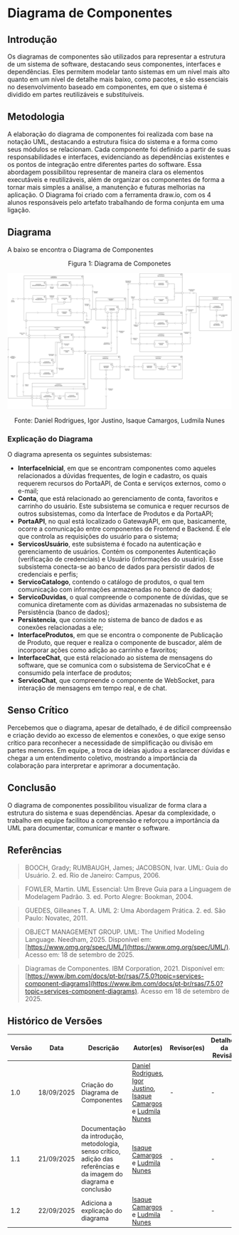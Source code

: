# Diagrama de Componentes

## Introdução

Os diagramas de componentes são utilizados para representar a estrutura de um sistema de software, destacando seus componentes, interfaces e dependências. Eles permitem modelar tanto sistemas em um nível mais alto quanto em um nível de detalhe mais baixo, como pacotes, e são essenciais no desenvolvimento baseado em componentes, em que o sistema é dividido em partes reutilizáveis e substituíveis.

## Metodologia 

A elaboração do diagrama de componentes foi realizada com base na notação UML, destacando a estrutura física do sistema e a forma como seus módulos se relacionam. Cada componente foi definido a partir de suas responsabilidades e interfaces, evidenciando as dependências existentes e os pontos de integração entre diferentes partes do software. Essa abordagem possibilitou representar de maneira clara os elementos executáveis e reutilizáveis, além de organizar os componentes de forma a tornar mais simples a análise, a manutenção e futuras melhorias na aplicação.
O Diagrama foi criado com a ferramenta draw.io, com os 4 alunos responsáveis pelo artefato trabalhando de forma conjunta em uma ligação. 


## Diagrama 

A baixo se encontra o Diagrama de Componentes 


<p align="center" style="font-size: 12;">
Figura 1: Diagrama de Componetes
</p>

![diagrama_de_componentes](/../assets/componentes.png)

<p align="center" style="font-size: 12;">
Fonte: Daniel Rodrigues, Igor Justino, Isaque Camargos, Ludmila Nunes
</p>

### Explicação do Diagrama

O diagrama apresenta os seguintes subsistemas:
- **InterfaceInicial**, em que se encontram componentes como aqueles relacionados a dúvidas frequentes, de login e cadastro, os quais requerem recursos do PortaAPI, de Conta e serviços externos, como o e-mail;
- **Conta**, que está relacionado ao gerenciamento de conta, favoritos e carrinho do usuário. Este subsistema se comunica e requer recursos de outros subsistemas, como da Interface de Produtos e da PortaAPI;
- **PortaAPI**, no qual está localizado o GatewayAPI, em que, basicamente, ocorre a comunicação entre componentes de Frontend e Backend. É ele que controla as requisições do usuário para o sistema;
- **ServicosUsuário**, este subsistema é focado na autenticação e gerenciamento de usuários. Contém os componentes Autenticação (verificação de credenciais) e Usuário (informações do usuário). Esse subsistema conecta-se ao banco de dados para persistir dados de credenciais e perfis;
- **ServicoCatalogo**, contendo o catálogo de produtos, o qual tem comunicação com informações armazenadas no banco de dados;
- **ServicoDuvidas**, o qual compreende o componente de dúvidas, que se comunica diretamente com as dúvidas armazenadas no subsistema de Persistência (banco de dados);
- **Persistencia**, que consiste no sistema de banco de dados e as conexões relacionadas a ele;
- **InterfaceProdutos**, em que se encontra o componente de Publicação de Produto, que requer e realiza o componente de buscador, além de incorporar ações como adição ao carrinho e favoritos;
- **InterfaceChat**, que está relacionado ao sistema de mensagens do software, que se comunica com o subsistema de ServicoChat e é consumido pela interface de produtos;
- **ServicoChat**, que compreende o componente de WebSocket, para interação de mensagens em tempo real, e de chat.


## Senso Crítico

Percebemos que o diagrama, apesar de detalhado, é de difícil compreensão e criação devido ao excesso de elementos e conexões, o que exige senso crítico para reconhecer a necessidade de simplificação ou divisão em partes menores. Em equipe, a troca de ideias ajudou a esclarecer dúvidas e chegar a um entendimento coletivo, mostrando a importância da colaboração para interpretar e aprimorar a documentação.

## Conclusão 

O diagrama de componentes possibilitou visualizar de forma clara a estrutura do sistema e suas dependências. Apesar da complexidade, o trabalho em equipe facilitou a compreensão e reforçou a importância da UML para documentar, comunicar e manter o software.


## Referências

> BOOCH, Grady; RUMBAUGH, James; JACOBSON, Ivar. UML: Guia do Usuário. 2. ed. Rio de Janeiro: Campus, 2006.

> FOWLER, Martin. UML Essencial: Um Breve Guia para a Linguagem de Modelagem Padrão. 3. ed. Porto Alegre: Bookman, 2004.

> GUEDES, Gilleanes T. A. UML 2: Uma Abordagem Prática. 2. ed. São Paulo: Novatec, 2011.

> OBJECT MANAGEMENT GROUP. UML: The Unified Modeling Language. Needham, 2025. Disponível em: [https://www.omg.org/spec/UML/](https://www.omg.org/spec/UML/). Acesso em: 18 de setembro de 2025.

> Diagramas de Componentes. IBM Corporation, 2021. Disponível em: [https://www.ibm.com/docs/pt-br/rsas/7.5.0?topic=services-component-diagrams](https://www.ibm.com/docs/pt-br/rsas/7.5.0?topic=services-component-diagrams). Acesso em 18 de setembro de 2025.



## Histórico de Versões

| Versão | Data | Descrição | Autor(es) | Revisor(es) | Detalhes da Revisão |
| -- | -- | -- | -- | -- | -- |
| 1.0 | 18/09/2025 | Criação do Diagrama de Componentes |[Daniel Rodrigues](https://github.com/DanielRogs), [Igor Justino](https://github.com/IgorJustino), [Isaque Camargos](https://github.com/isaqzin) e [Ludmila Nunes](https://github.com/ludmilaaysha) | - | -|
| 1.1 | 21/09/2025 | Documentação da introdução, metodologia, senso crítico, adição das referências e da imagem do diagrama e conclusão | [Isaque Camargos](https://github.com/isaqzin) e [Ludmila Nunes](https://github.com/ludmilaaysha) | - | -|
| 1.2 | 22/09/2025 | Adiciona a explicação do diagrama | [Isaque Camargos](https://github.com/isaqzin) e [Ludmila Nunes](https://github.com/ludmilaaysha) | - | -|
